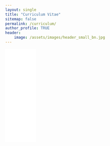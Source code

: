 ```yaml
---
layout: single
title: "Curriculum Vitae"
sitemap: false
permalink: /curriculum/
author_profile: TRUE
header:
    image: /assets/images/header_small_bn.jpg
---
```


<embed src="../assets/documents/cv_gabriel-rudloff.pdf" type="application/pdf" width="100px" height="300px"/>
